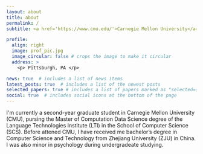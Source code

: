 ```yaml
---
layout: about
title: about
permalink: /
subtitle: <a href='https://www.cmu.edu/'>Carnegie Mellon University</a>, School of Computer Science (SCS)

profile:
  align: right
  image: prof_pic.jpg
  image_circular: false # crops the image to make it circular
  address: >
    <p> Pittsburgh, PA </p>

news: true  # includes a list of news items
latest_posts: true  # includes a list of the newest posts
selected_papers: true # includes a list of papers marked as "selected={true}"
social: true  # includes social icons at the bottom of the page
---
```


I'm currently a second-year graduate student in Carnegie Mellon University (CMU), pursing the Master of Computation Data Science degree of the Language Technologies Institute (LTI) in the School of Computer Science (SCS). Before attened CMU, I have received me bachelor’s degree in Computer Science and Technology from Zhejiang University (ZJU) in China. I was also minor in psychology during undergradeate studying.

<!-- Write your biography here. Tell the world about yourself. Link to your favorite [subreddit](http://reddit.com). You can put a picture in, too. The code is already in, just name your picture `prof_pic.jpg` and put it in the `img/` folder.

Put your address / P.O. box / other info right below your picture. You can also disable any of these elements by editing `profile` property of the YAML header of your `_pages/about.md`. Edit `_bibliography/papers.bib` and Jekyll will render your [publications page](/al-folio/publications/) automatically.

Link to your social media connections, too. This theme is set up to use [Font Awesome icons](http://fortawesome.github.io/Font-Awesome/) and [Academicons](https://jpswalsh.github.io/academicons/), like the ones below. Add your Facebook, Twitter, LinkedIn, Google Scholar, or just disable all of them. -->
